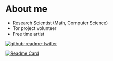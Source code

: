 # About me

- Research Scientist (Math, Computer Science)
- Tor project volunteer
- Free time artist

[![github-readme-twitter](https://github-readme-twitter.gazf.vercel.app/api?id=SamdneyTweet&layout=wide)](https://github.com/gazf/github-readme-twitter)

[![Readme Card](https://github-readme-stats.vercel.app/api/pin/?username=Samdney&repo=paper-analysisecho)](https://github.com/anuraghazra/github-readme-stats)
